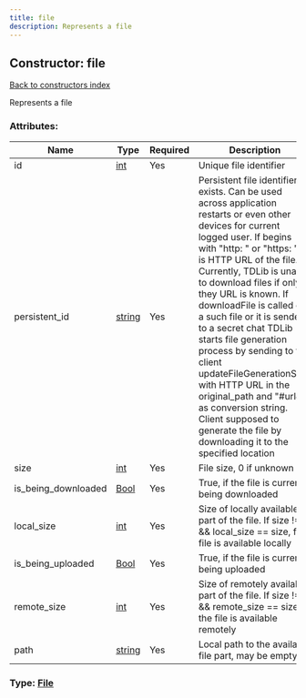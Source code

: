 ```yaml
---
title: file
description: Represents a file
---
```

## Constructor: file  
[Back to constructors index](index.md)



Represents a file

### Attributes:

| Name     |    Type       | Required | Description |
|----------|---------------|----------|-------------|
|id|[int](../types/int.md) | Yes|Unique file identifier|
|persistent\_id|[string](../types/string.md) | Yes|Persistent file identifier, if exists. Can be used across application restarts or even other devices for current logged user. If begins with "http: " or "https: ", it is HTTP URL of the file. Currently, TDLib is unable to download files if only they URL is known. If downloadFile is called on a such file or it is sended to a secret chat TDLib starts file generation process by sending to the client updateFileGenerationStart with HTTP URL in the original_path and "#url#" as conversion string. Client supposed to generate the file by downloading it to the specified location|
|size|[int](../types/int.md) | Yes|File size, 0 if unknown|
|is\_being\_downloaded|[Bool](../types/Bool.md) | Yes|True, if the file is currently being downloaded|
|local\_size|[int](../types/int.md) | Yes|Size of locally available part of the file. If size != 0 && local_size == size, full file is available locally|
|is\_being\_uploaded|[Bool](../types/Bool.md) | Yes|True, if the file is currently being uploaded|
|remote\_size|[int](../types/int.md) | Yes|Size of remotely available part of the file. If size != 0 && remote_size == size, the file is available remotely|
|path|[string](../types/string.md) | Yes|Local path to the available file part, may be empty|



### Type: [File](../types/File.md)


